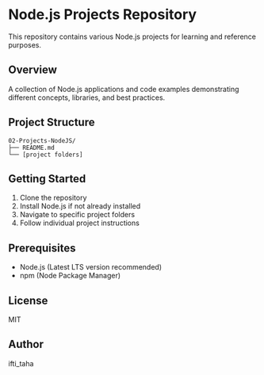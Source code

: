 # Node.js Projects Repository

This repository contains various Node.js projects for learning and reference purposes.

## Overview

A collection of Node.js applications and code examples demonstrating different concepts, libraries, and best practices.

## Project Structure

```
02-Projects-NodeJS/
├── README.md
└── [project folders]
```

## Getting Started

1. Clone the repository
2. Install Node.js if not already installed
3. Navigate to specific project folders
4. Follow individual project instructions

## Prerequisites

- Node.js (Latest LTS version recommended)
- npm (Node Package Manager)

## License

MIT

## Author

ifti_taha